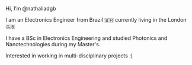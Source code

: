 Hi, I’m @nathaliadgb

I am an Electronics Engineer from Brazil 🇧🇷 currently living in the London 🇬🇧

I have a BSc in Electronics Engineering and studied Photonics and Nanotechnologies during my Master's.

Interested in working in multi-disciplinary projects :)

<!---
nathaliadgb/nathaliadgb is a ✨ special ✨ repository because its `README.md` (this file) appears on your GitHub profile.
You can click the Preview link to take a look at your changes.
--->
